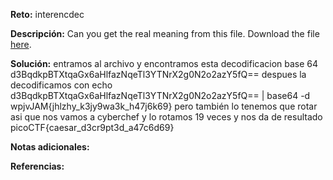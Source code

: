 
**Reto:**  interencdec

**Descripción:**
Can you get the real meaning from this file. Download the file [here](https://artifacts.picoctf.net/c_titan/108/enc_flag).

**Solución:**
entramos al archivo y encontramos esta decodificacion base 64 d3BqdkpBTXtqaGx6aHlfazNqeTl3YTNrX2g0N2o2azY5fQ==
despues la decodificamos con 
echo d3BqdkpBTXtqaGx6aHlfazNqeTl3YTNrX2g0N2o2azY5fQ== | base64 -d
wpjvJAM{jhlzhy_k3jy9wa3k_h47j6k69} 
pero también lo tenemos que rotar asi que nos vamos a cyberchef y lo rotamos 19 veces y nos da de resultado 
picoCTF{caesar_d3cr9pt3d_a47c6d69}


**Notas adicionales:**

**Referencias:** 
